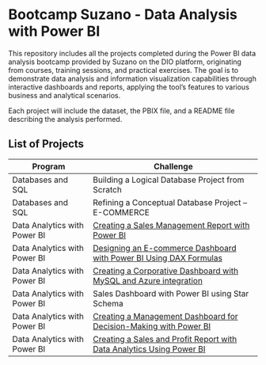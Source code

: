 # Bootcamp Suzano - Data Analysis with Power BI
This repository includes all the projects completed during the Power BI data analysis bootcamp provided by Suzano on the DIO platform, originating from courses, training sessions, and practical exercises. The goal is to demonstrate data analysis and information visualization capabilities through interactive dashboards and reports, applying the tool’s features to various business and analytical scenarios.

Each project will include the dataset, the PBIX file, and a README file describing the analysis performed.

## List of Projects

| Program  | Challenge |
| ------------- | ------------- |
| Databases and SQL  | Building a Logical Database Project from Scratch  |
| Databases and SQL  | Refining a Conceptual Database Project – E-COMMERCE |
| Data Analytics with Power BI | [Creating a Sales Management Report with Power BI](https://app.powerbi.com/view?r=eyJrIjoiODg1NDUzZWItYjA3Zi00ZTlmLTlhY2MtNzk5ODNhOTE4YzY1IiwidCI6ImZlODc4N2JjLWM5MTQtNDY2NS04NTQ3LTI2OGUxNWNiMGQ5YSJ9) |
| Data Analytics with Power BI  |[Designing an E-commerce Dashboard with Power BI Using DAX Formulas](https://app.powerbi.com/view?r=eyJrIjoiMDVkMDljYjQtYTUxZC00MDVkLTg3NjItNjAzNzk0NmJlYmU4IiwidCI6ImZlODc4N2JjLWM5MTQtNDY2NS04NTQ3LTI2OGUxNWNiMGQ5YSJ9)  |
| Data Analytics with Power BI  | [Creating a Corporative Dashboard with MySQL and Azure integration](https://app.powerbi.com/view?r=eyJrIjoiOTE0Nzc4YzItMzM5ZS00MTAwLTgxY2EtMzAxZmRkYzc5OGRiIiwidCI6ImZlODc4N2JjLWM5MTQtNDY2NS04NTQ3LTI2OGUxNWNiMGQ5YSJ9) |
| Data Analytics with Power BI  | Sales Dashboard with Power BI using Star Schema |
| Data Analytics with Power BI  |[Creating a Management Dashboard for Decision-Making with Power BI](https://app.powerbi.com/view?r=eyJrIjoiMDA1MDExYzgtMDIwMS00MzViLWJkOGItNDE1MTZkNTk0ZmY5IiwidCI6ImZlODc4N2JjLWM5MTQtNDY2NS04NTQ3LTI2OGUxNWNiMGQ5YSJ9) |
| Data Analytics with Power BI  |[Creating a Sales and Profit Report with Data Analytics Using Power BI](https://app.powerbi.com/view?r=eyJrIjoiMjE1NjgzZTMtZDc0NC00NzdiLWJlYzQtNzE4NDEwMWQ4NWI3IiwidCI6ImZlODc4N2JjLWM5MTQtNDY2NS04NTQ3LTI2OGUxNWNiMGQ5YSJ9) |








